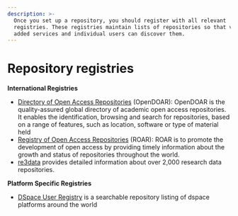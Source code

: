```yaml
---
description: >-
  Once you set up a repository, you should register with all relevant
  registries. These registries maintain lists of repositories so that value
  added services and individual users can discover them.
---
```


# Repository registries

**International Registries**

* [Directory of Open Access Repositories](http://v2.sherpa.ac.uk/opendoar/) \(OpenDOAR\): OpenDOAR is the quality-assured global directory of academic open access repositories. It enables the identification, browsing and search for repositories, based on a range of features, such as location, software or type of material held
* [Registry of Open Access Repositories](http://roar.eprints.org) \(ROAR\): ROAR is to promote the development of open access by providing timely information about the growth and status of repositories throughout the world.
* [re3data](https://www.re3data.org/search) provides detailed information about over 2,000 research data repositories.

**Platform Specific Registries**

* [DSpace User Registry](http://registry.duraspace.org/registry/dspace) is a searchable repository listing of dspace platforms around the world

